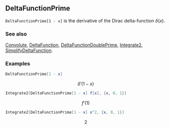 ## DeltaFunctionPrime

`DeltaFunctionPrime[1 - x]` is the derivative of the Dirac delta-function $\delta (x)$.

### See also

[Convolute](Convolute), [DeltaFunction](DeltaFunction), [DeltaFunctionDoublePrime](DeltaFunctionDoublePrime), [Integrate2](Integrate2), [SimplifyDeltaFunction](SimplifyDeltaFunction).

### Examples

```mathematica
DeltaFunctionPrime[1 - x]
```

$$\delta '(1-x)$$

```mathematica
Integrate2[DeltaFunctionPrime[1 - x] f[x], {x, 0, 1}]
```

$$f'(1)$$

```mathematica
Integrate2[DeltaFunctionPrime[1 - x] x^2, {x, 0, 1}]
```

$$2$$